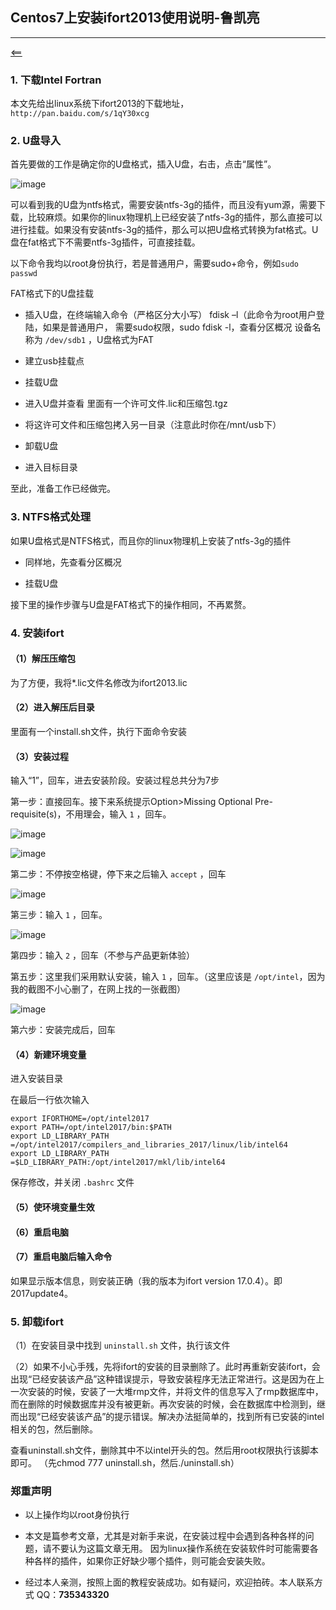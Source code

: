 ## Centos7上安装ifort2013使用说明-鲁凯亮
****
[<==](https://github.com/tdem-lixiu/TDEM_Document/blob/master/Summarize/Lukl/README.md)

### 1. 下载Intel Fortran


本文先给出linux系统下ifort2013的下载地址，`http://pan.baidu.com/s/1qY30xcg`

### 2. U盘导入

首先要做的工作是确定你的U盘格式，插入U盘，右击，点击“属性”。

![image](./../Imgs/Img_CentOS-ifort_lkl/CentOS-ifort-01.png)

可以看到我的U盘为ntfs格式，需要安装ntfs-3g的插件，而且没有yum源，需要下载，比较麻烦。如果你的linux物理机上已经安装了ntfs-3g的插件，那么直接可以进行挂载。如果没有安装ntfs-3g的插件，那么可以把U盘格式转换为fat格式。U盘在fat格式下不需要ntfs-3g插件，可直接挂载。

以下命令我均以root身份执行，若是普通用户，需要sudo+命令，例如`sudo passwd`

FAT格式下的U盘挂载

- 插入U盘，在终端输入命令（严格区分大小写） fdisk
–l（此命令为root用户登陆，如果是普通用户， 需要sudo权限，sudo fdisk
-l，查看分区概况
设备名称为 `/dev/sdb1` ，U盘格式为FAT

- 建立usb挂载点

- 挂载U盘

- 进入U盘并查看
里面有一个许可文件.lic和压缩包.tgz

- 将这许可文件和压缩包拷入另一目录（注意此时你在/mnt/usb下）

- 卸载U盘

- 进入目标目录

至此，准备工作已经做完。

### 3. NTFS格式处理

如果U盘格式是NTFS格式，而且你的linux物理机上安装了ntfs-3g的插件

- 同样地，先查看分区概况

- 挂载U盘

接下里的操作步骤与U盘是FAT格式下的操作相同，不再累赘。

### 4. 安装ifort

#### （1）解压压缩包

为了方便，我将\*.lic文件名修改为ifort2013.lic

#### （2）进入解压后目录

里面有一个install.sh文件，执行下面命令安装

#### （3）安装过程

输入“1”，回车，进去安装阶段。安装过程总共分为7步

第一步：直接回车。接下来系统提示Option\>Missing Optional Pre-requisite(s)，不用理会，输入 `1` ，回车。

![image](./../Imgs/Img_CentOS-ifort_lkl/CentOS-ifort-02.png)

![image](./../Imgs/Img_CentOS-ifort_lkl/CentOS-ifort-03.png)

第二步：不停按空格键，停下来之后输入 `accept` ，回车

![image](./../Imgs/Img_CentOS-ifort_lkl/CentOS-ifort-04.png)

第三步：输入 `1` ，回车。

![image](./../Imgs/Img_CentOS-ifort_lkl/CentOS-ifort-05.png)

第四步：输入 `2` ，回车（不参与产品更新体验）

第五步：这里我们采用默认安装，输入 `1` ，回车。（这里应该是 `/opt/intel`，因为我的截图不小心删了，在网上找的一张截图）

![image](./../Imgs/Img_CentOS-ifort_lkl/CentOS-ifort-06.png)

第六步：安装完成后，回车

#### （4）新建环境变量

进入安装目录

在最后一行依次输入

```shell
export IFORTHOME=/opt/intel2017
export PATH=/opt/intel2017/bin:$PATH
export LD_LIBRARY_PATH
=/opt/intel2017/compilers_and_libraries_2017/linux/lib/intel64
export LD_LIBRARY_PATH
=$LD_LIBRARY_PATH:/opt/intel2017/mkl/lib/intel64
```

保存修改，并关闭 `.bashrc` 文件

#### （5）使环境变量生效

#### （6）重启电脑

#### （7）重启电脑后输入命令

如果显示版本信息，则安装正确（我的版本为ifort version 17.0.4）。即2017update4。

### 5. 卸载ifort

（1）在安装目录中找到 `uninstall.sh` 文件，执行该文件

（2）如果不小心手残，先将ifort的安装的目录删除了。此时再重新安装ifort，会出现“已经安装该产品”这种错误提示，导致安装程序无法正常进行。这是因为在上一次安装的时候，安装了一大堆rmp文件，并将文件的信息写入了rmp数据库中，而在删除的时候数据库并没有被更新。再次安装的时候，会在数据库中检测到，继而出现“已经安装该产品”的提示错误。解决办法挺简单的，找到所有已安装的intel相关的包，然后删除。

查看uninstall.sh文件，删除其中不以intel开头的包。然后用root权限执行该脚本即可。
（先chmod 777 uninstall.sh，然后./uninstall.sh）

### 郑重声明

- 以上操作均以root身份执行

- 本文是篇参考文章，尤其是对新手来说，在安装过程中会遇到各种各样的问题，请不要认为这篇文章无用。
因为linux操作系统在安装软件时可能需要各种各样的插件，如果你正好缺少哪个插件，则可能会安装失败。

- 经过本人亲测，按照上面的教程安装成功。如有疑问，欢迎拍砖。本人联系方式 QQ：**735343320**
